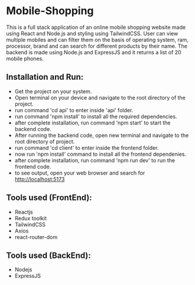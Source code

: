 # Mobile-Shopping

  This is a full stack application of an online mobile shopping website made using React and Node.js and styling using TailwindCSS. User can view multiple mobiles and can filter them on the basis of operating system, ram, processor, brand and can search for different products by their name.
  The backend is made using Node.js and ExpressJS and it returns a list of 20 mobile phones.

  ## Installation and Run:
  - Get the project on your system.
  - Open terminal on your device and navigate to the root directory of the project.
  - run command 'cd api' to enter inside 'api' folder.
  - run command 'npm install' to install all the required dependencies.
  - after complete installation, run command 'npm start' to start the backend code.
  - After running the backend code, open new terminal and navigate to the root directory of project.
  - run command 'cd client' to enter inside the frontend folder.
  - now run 'npm install' command to install all the frontend dependenies.
  - after complete installation, run command 'npm run dev' to run the frontend code.
  - to see output, open your web browser and search for [http://localhost:5173](http://localhost:5173/)
  
  ## Tools used (FrontEnd):
  - Reactjs
  - Redux toolkit
  - TailwindCSS
  - Axios
  - react-router-dom

  ## Tools used (BackEnd):
  - Nodejs
  - ExpressJS
